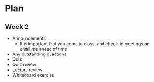 # Plan
## Week 2

* Announcements
  * It is important that you come to class, and check-in meetings __or__ email me ahead of time
* Any outstanding questions
* Quiz
* Quiz review
* Lecture review
* Whiteboard exercies
